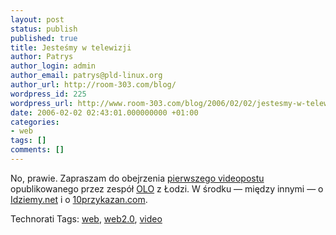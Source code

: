 ```yaml
---
layout: post
status: publish
published: true
title: Jesteśmy w telewizji
author: Patrys
author_login: admin
author_email: patrys@pld-linux.org
author_url: http://room-303.com/blog/
wordpress_id: 225
wordpress_url: http://www.room-303.com/blog/2006/02/02/jestesmy-w-telewizji/
date: 2006-02-02 02:43:01.000000000 +01:00
categories:
- web
tags: []
comments: []
---
```

<p>No, prawie. Zapraszam do obejrzenia <a href="http://www.olo.pl/blog/2006/02/01/videopost-nr-1/">pierwszego videopostu</a> opublikowanego przez zespół <a href="http://www.olo.pl/blog/">OLO</a> z Łodzi. W środku &mdash; między innymi &mdash; o <a href="http://idziemy.net/">Idziemy.net</a> i o <a href="http://10przykazan.com/">10przykazan.com</a>.</p>

Technorati Tags: <a href="http://technorati.com/tag/web" rel="tag">web</a>, <a href="http://technorati.com/tag/web2.0" rel="tag">web2.0</a>, <a href="http://technorati.com/tag/video" rel="tag">video</a>

